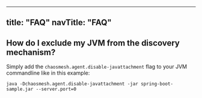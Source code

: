 
---
title: "FAQ"
navTitle: "FAQ"
---

## How do I exclude my JVM from the discovery mechanism?

Simply add the `chaosmesh.agent.disable-javattachment` flag to your JVM commandline like in this example:

```
java -Dchaosmesh.agent.disable-javattachment -jar spring-boot-sample.jar --server.port=0
```


